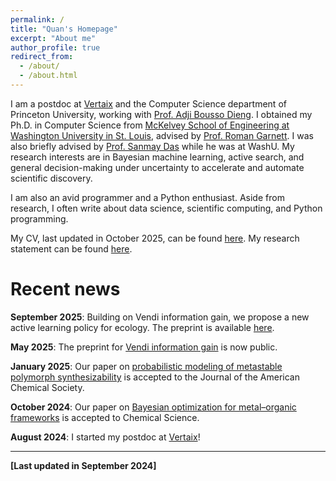 ```yaml
---
permalink: /
title: "Quan's Homepage"
excerpt: "About me"
author_profile: true
redirect_from:
  - /about/
  - /about.html
---
```


I am a postdoc at [Vertaix](https://vertaix.princeton.edu/) and the Computer Science department of Princeton University, working with [Prof. Adji Bousso Dieng](https://adjiboussodieng.org/).
I obtained my Ph.D. in Computer Science from [McKelvey School of Engineering at Washington University in St. Louis](https://engineering.wustl.edu/mckelvey/Pages/default.aspx), advised by [Prof. Roman Garnett](https://www.cse.wustl.edu/~garnett/).
I was also briefly advised by [Prof. Sanmay Das](https://www.cse.wustl.edu/~sanmay/) while he was at WashU.
My research interests are in Bayesian machine learning, active search, and general decision-making under uncertainty to accelerate and automate scientific discovery.

I am also an avid programmer and a Python enthusiast.
Aside from research, I often write about data science, scientific computing, and Python programming.

My CV, last updated in October 2025, can be found [here](http://KrisNguyen135.github.io/files/quan_cv.pdf).
My research statement can be found [here](http://KrisNguyen135.github.io/files/quan_research_statement.pdf).

# Recent news

__September 2025__: Building on Vendi information gain, we propose a new active learning policy for ecology. The preprint is available [here](https://arxiv.org/pdf/2509.10390?).

__May 2025__: The preprint for [Vendi information gain](https://arxiv.org/pdf/2505.09007) is now public.

__January 2025__: Our paper on [probabilistic modeling of metastable polymorph synthesizability](https://www.osti.gov/servlets/purl/2526218) is accepted to the Journal of the American Chemical Society.

__October 2024__: Our paper on [Bayesian optimization for metal–organic frameworks](https://pubs.rsc.org/en/content/articlehtml/2024/sc/d4sc03609c) is accepted to Chemical Science.

__August 2024__: I started my postdoc at [Vertaix](https://vertaix.princeton.edu/)!

___

__[Last updated in September 2024]__
